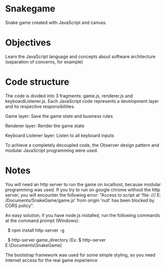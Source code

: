 # Snakegame
Snake game created with JavaScript and canvas. 

# Objectives
Learn the JavaScript language and concepts about software architecture (separation of concerns, for example)

# Code structure
The code is divided into 3 fragments: game.js, renderer.js and keyboardListener.js.
Each JavaScript code represents a development layer and its respective responsibilities.

Game layer: Save the game state and business rules

Renderer layer: Render the game state

Keyboard Listener layer: Listen to all keyboard inputs

To achieve a completely decoupled code, the Observer design pattern and modular JavaScript programming were used.

# Notes
You will need an http server to run the game on localhost, because modular programming was used.
If you try to run on google chrome without the http server, you will encounter the following error: "Access to script at 'file: /// E: /Documents/SnakeGame/game.js' from origin 'null' has been blocked by CORS policy".

An easy solution, if you have node.js installed, run the following commands at the command prompt (Windows):

  $ npm install http-server -g
  
  $ http-server game_directory (Ex: $ http-server E:\Documents\SnakeGame)
  

The bootstrap framework was used for some simple styling, so you need internet access for the real game experience

